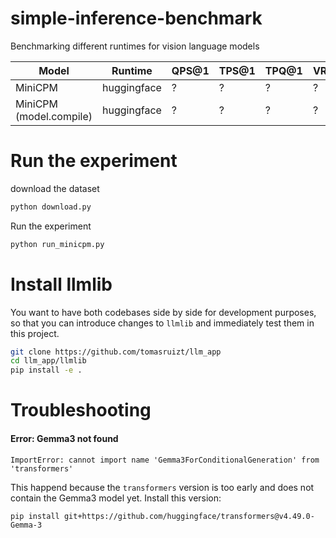 # simple-inference-benchmark
Benchmarking different runtimes for vision language models


| Model                   | Runtime     | QPS@1 | TPS@1 | TPQ@1 | VRAMpeak@1 |
| ----------------------- | ----------- | ----- | ----- | ----- | ---------- |
| MiniCPM                 | huggingface | ?     | ?     | ?     | ?          |
| MiniCPM (model.compile) | huggingface | ?     | ?     | ?     | ?          |

# Run the experiment
download the dataset
```bash
python download.py
```

Run the experiment
```bash
python run_minicpm.py
```

# Install llmlib
You want to have both codebases side by side for development purposes, so that you can introduce changes to `llmlib` and immediately test them in this project.
```bash
git clone https://github.com/tomasruizt/llm_app
cd llm_app/llmlib
pip install -e .
```

# Troubleshooting

#### Error: Gemma3 not found
```shell
ImportError: cannot import name 'Gemma3ForConditionalGeneration' from 'transformers'
```
This happend because the `transformers` version is too early and does not contain the Gemma3 model yet. Install this version:
```shell
pip install git+https://github.com/huggingface/transformers@v4.49.0-Gemma-3
```